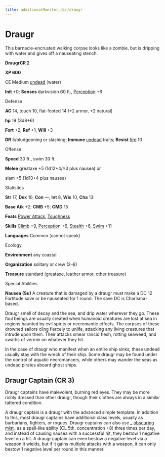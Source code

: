 ```yaml
---
title: additionalMonster_dir/draugr
---
```

# Draugr

This barnacle-encrusted walking corpse looks like a zombie, but is dripping with water and gives off a nauseating stench.

**DraugrCR 2**

**XP 600**

CE Medium [undead](monsters/creatureTypes#_undead) (water)

**Init** +0; **Senses** darkvision 60 ft., [Perception](additionalMonster_dir/../skill_dir/perception#_perception) +6

Defense

**AC** 14, touch 10, flat-footed 14 (+2 armor, +2 natural)

**hp** 19 (3d8+6)

**Fort** +2, **Ref** +1, **Will** +3

**DR** 5/bludgeoning or slashing; **Immune** [undead](monster_dir/creatureTypes#_undead) traits; **Resist** [fire](monsters/creatureTypes#_fire-subtype) 10

Offense

**Speed** 30 ft., swim 30 ft.

**Melee** greataxe +5 (1d12+4/×3 plus nausea) or

slam +5 (1d10+4 plus nausea)

Statistics

**Str** 17, **Dex** 10, **Con** —, **Int** 8, **Wis** 10, **Cha** 13

**Base Atk** +2; **CMB** +5; **CMD** 15

**Feats** [Power Attack](additionalMonster_dir/../feats#_power-attack), [Toughness](additionalMonster_dir/../feats#_toughness)

**Skills** [Climb](additionalMonster_dir/../skill_dir/climb#_climb) +9, [Perception](additionalMonsters/../skill_dir/perception#_perception) +6, [Stealth](additionalMonsters/../skill_dir/stealth#_stealth) +6, [Swim](additionalMonsters/../skill_dir/swim#_swim) +11

**Languages** Common (cannot speak)

Ecology

**Environment** any coastal

**Organization** solitary or crew (2–8)

**Treasure** standard (greataxe, leather armor, other treasure)

Special Abilities

**Nausea (Su)** A creature that is damaged by a draugr must make a DC 12 Fortitude save or be nauseated for 1 round. The save DC is Charisma-based.

Draugr smell of decay and the sea, and drip water wherever they go. These foul beings are usually created when humanoid creatures are lost at sea in regions haunted by evil spirits or necromantic effects. The corpses of these drowned sailors cling fiercely to unlife, attacking any living creatures that intrude upon them. Their attacks smear rancid flesh, rotting seaweed, and swaths of vermin on whatever they hit.

In the case of draugr who manifest when an entire ship sinks, these undead usually stay with the wreck of their ship. Some draugr may be found under the control of aquatic necromancers, while others may wander the seas as undead pirates aboard ghost ships.

## Draugr Captain (CR 3)

Draugr captains have malevolent, burning red eyes. They may be more richly dressed than other draugr, though their clothes are always in a similar tattered condition.

A draugr captain is a draugr with the advanced simple template. In addition to this, most draugr captains have additional class levels, usually as barbarians, fighters, or rogues. Draugr captains can also use _ [obscuring mist](additionalMonsters/../spell_dir/obscuringMist#_obscuring-mist)_ as a spell-like ability (CL 5th, concentration +8) three times per day, and instead of causing nausea with a successful hit, they bestow 1 negative level on a hit. A draugr captain can even bestow a negative level via a weapon it wields, but if it gains multiple attacks with a weapon, it can only bestow 1 negative level per round in this manner.


